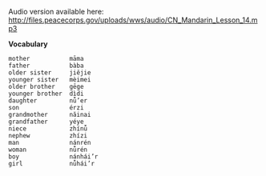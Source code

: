 Audio version available here:
<http://files.peacecorps.gov/uploads/wws/audio/CN_Mandarin_Lesson_14.mp3>

**Vocabulary**

    mother           māma
    father           bàba
    older sister     jiějie
    younger sister   mèimei
    older brother    gēge
    younger brother  dìdi
    daughter         nǚ’er
    son              érzi
    grandmother      năinai
    grandfather      yéye
    niece            zhínǚ
    nephew           zhízi
    man              nánrén
    woman            nǚrén
    boy              nánhái’r
    girl             nǚhái’r
